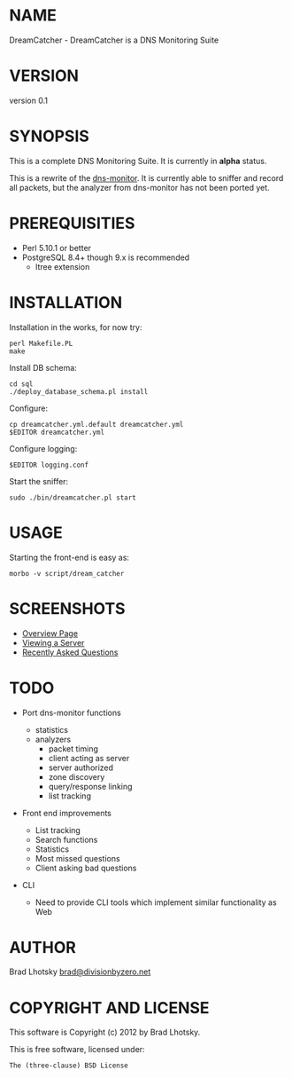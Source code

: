 # NAME

DreamCatcher - DreamCatcher is a DNS Monitoring Suite

# VERSION

version 0.1

# SYNOPSIS

This is a complete DNS Monitoring Suite.  It is currently in __alpha__ status.

This is a rewrite of the
[dns-monitor](https://github.com/reyjrar/dns-monitor).  It is currently able
to sniffer and record all packets, but the analyzer from dns-monitor has not
been ported yet.

# PREREQUISITIES

* Perl 5.10.1 or better
* PostgreSQL 8.4+ though 9.x is recommended
  * ltree extension

# INSTALLATION

Installation in the works, for now try:

    perl Makefile.PL
    make

Install DB schema:

    cd sql
    ./deploy_database_schema.pl install

Configure:

    cp dreamcatcher.yml.default dreamcatcher.yml
    $EDITOR dreamcatcher.yml

Configure logging:

    $EDITOR logging.conf

Start the sniffer:

    sudo ./bin/dreamcatcher.pl start

# USAGE


Starting the front-end is easy as:

    morbo -v script/dream_catcher

# SCREENSHOTS

- [Overview Page](https://github.com/reyjrar/DreamCatcher/raw/master/examples/screenshots/0-main.png)
- [Viewing a Server](https://github.com/reyjrar/DreamCatcher/raw/master/examples/screenshots/1-server.png)
- [Recently Asked Questions](https://github.com/reyjrar/DreamCatcher/raw/master/examples/screenshots/3-questions.png)

# TODO

* Port dns-monitor functions
  * statistics
  * analyzers
    * packet timing
    * client acting as server
    * server authorized
    * zone discovery
    * query/response linking
    * list tracking

* Front end improvements
  * List tracking
  * Search functions
  * Statistics
  * Most missed questions
  * Client asking bad questions

* CLI
  * Need to provide CLI tools which implement similar functionality as Web

# AUTHOR

Brad Lhotsky <brad@divisionbyzero.net>

# COPYRIGHT AND LICENSE

This software is Copyright (c) 2012 by Brad Lhotsky.

This is free software, licensed under:

    The (three-clause) BSD License
